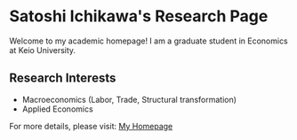 # Satoshi Ichikawa's Research Page

Welcome to my academic homepage! I am a graduate student in Economics at Keio University.

## Research Interests
- Macroeconomics (Labor, Trade, Structural transformation)
- Applied Economics

For more details, please visit: [My Homepage]([https://ichikawa-satoshi.github.io](https://ichikawa-satoshi.github.io/Homepage/))
